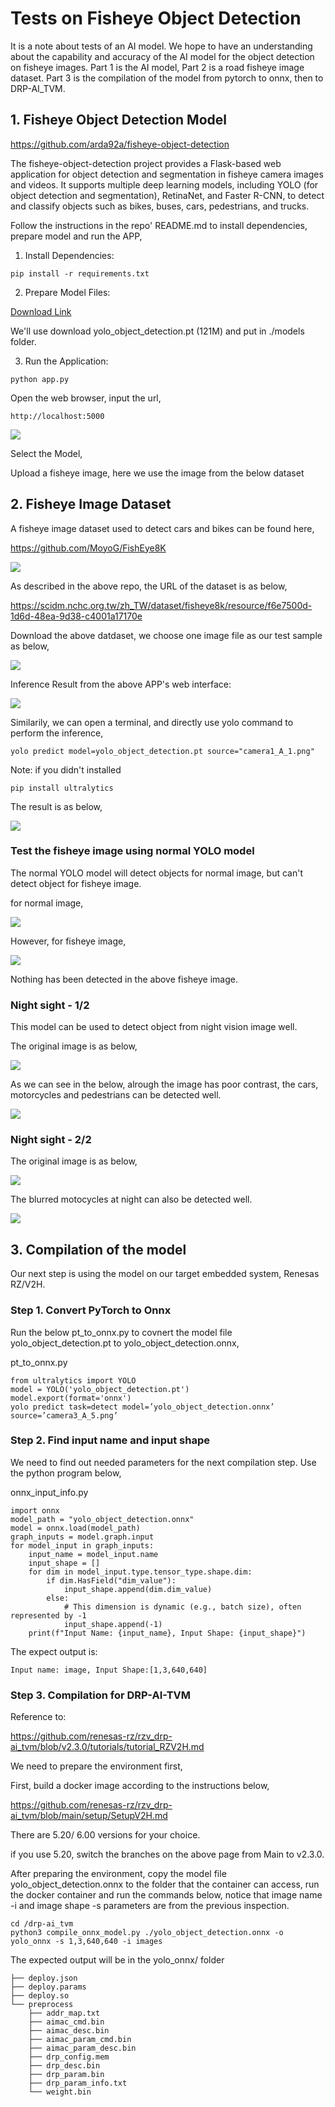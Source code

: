 # Tests on Fisheye Object Detection

It is a note about tests of an AI model. We hope to have an understanding about the capability and accuracy of the AI model for the object detection on fisheye images. Part 1 is the AI model, Part 2 is a road fisheye image dataset. Part 3 is the compilation of the model from pytorch to onnx, then to DRP-AI_TVM.  


## 1. Fisheye Object Detection Model

https://github.com/arda92a/fisheye-object-detection


The fisheye-object-detection project provides a Flask-based web application for object detection and segmentation in fisheye camera images and videos. It supports multiple deep learning models, including YOLO (for object detection and segmentation), RetinaNet, and Faster R-CNN, to detect and classify objects such as bikes, buses, cars, pedestrians, and trucks.


Follow the instructions in the repo' README.md to install dependencies, prepare
model and run the APP,

1. Install Dependencies: 
```
pip install -r requirements.txt
```
2. Prepare Model Files: 

[Download Link](https://drive.google.com/drive/folders/1f5sj08ztjm7DjV1sYxSHa-dVm-vnA56z?usp=sharing) 

We'll use download yolo_object_detection.pt (121M) and put in ./models folder.

3. Run the Application:
```
python app.py
```
Open the web browser, input the url,
```
http://localhost:5000
```

![](images/p01.png)

Select the Model,

Upload a fisheye image, here we use the image from the below dataset 

## 2. Fisheye Image Dataset 

A fisheye image dataset used to detect cars and bikes can be found here,

https://github.com/MoyoG/FishEye8K

![](images/p02.png)

As described in the above repo, the URL of the dataset is as below,

https://scidm.nchc.org.tw/zh_TW/dataset/fisheye8k/resource/f6e7500d-1d6d-48ea-9d38-c4001a17170e

Download the above datdaset, we choose one image file as our test sample as below,

![](images/p03.png)

Inference Result from the above APP's web interface: 

![](images/p04.png)

Similarily, we can open a terminal, and directly use yolo command to perform the inference, 

```
yolo predict model=yolo_object_detection.pt source="camera1_A_1.png"
```

Note: if you didn't installed 
```
pip install ultralytics
```
The result is
as below,

![](images/p05.png)


### Test the fisheye image using normal YOLO model

The normal YOLO model will detect objects for 
normal image, but can't detect object for fisheye image.

for normal image,

![](images/p06.png)

However, for fisheye image,

![](images/p03.png)

Nothing has been detected in the above fisheye image.

### Night sight - 1/2

This model can be used to detect object from night vision image well.

The original image is as below,

![](images/p07-1.png)

As we can see in the below, alrough the image has poor contrast,  the cars, motorcycles and pedestrians can be detected well. 

![](images/p07-2.png)

### Night sight - 2/2

The original image is as below,

![](images/p08-1.png)

The blurred motocycles at night can also be detected well. 

![](images/p08-2.png)


## 3. Compilation of the model

Our next step is using the model on our target embedded system, Renesas RZ/V2H.

### Step 1. Convert PyTorch to Onnx

Run the below pt_to_onnx.py to covnert the model file yolo_object_detection.pt to yolo_object_detection.onnx,

pt_to_onnx.py
```
from ultralytics import YOLO
model = YOLO('yolo_object_detection.pt')
model.export(format='onnx')
yolo predict task=detect model=’yolo_object_detection.onnx’ source=’camera3_A_5.png’ 
```

### Step 2. Find input name and input shape 

We need to find out needed parameters for the next compilation step. Use the python program below,

onnx_input_info.py

```
import onnx
model_path = "yolo_object_detection.onnx"
model = onnx.load(model_path)
graph_inputs = model.graph.input    
for model_input in graph_inputs:
	input_name = model_input.name
	input_shape = []
	for dim in model_input.type.tensor_type.shape.dim:
		if dim.HasField("dim_value"):
			input_shape.append(dim.dim_value)
		else:
			# This dimension is dynamic (e.g., batch size), often represented by -1
			input_shape.append(-1)
	print(f"Input Name: {input_name}, Input Shape: {input_shape}")   

```
The expect output is:
```
Input name: image, Input Shape:[1,3,640,640]
```

### Step 3. Compilation for DRP-AI-TVM

Reference to:

https://github.com/renesas-rz/rzv_drp-ai_tvm/blob/v2.3.0/tutorials/tutorial_RZV2H.md

We need to prepare the environment first, 

First, build a docker image according to the instructions below,

https://github.com/renesas-rz/rzv_drp-ai_tvm/blob/main/setup/SetupV2H.md

There are 5.20/ 6.00 versions for your choice.

if you use 5.20, switch the branches on the above page from Main to v2.3.0.

After preparing the environment, copy the model file yolo_object_detection.onnx to the folder that the container can access, run the docker container and run the commands below, notice that image name -i and image shape -s parameters are from the previous inspection.
 
```
cd /drp-ai_tvm
python3 compile_onnx_model.py ./yolo_object_detection.onnx -o yolo_onnx -s 1,3,640,640 -i images

```

The expected output will be in the yolo_onnx/ folder

```
├── deploy.json
├── deploy.params
├── deploy.so
└── preprocess
    ├── addr_map.txt
    ├── aimac_cmd.bin
    ├── aimac_desc.bin
    ├── aimac_param_cmd.bin
    ├── aimac_param_desc.bin
    ├── drp_config.mem
    ├── drp_desc.bin
    ├── drp_param.bin
    ├── drp_param_info.txt
    └── weight.bin

```



